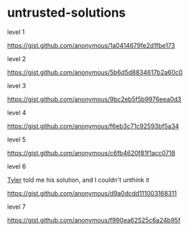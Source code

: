 untrusted-solutions
===================
level 1

https://gist.github.com/anonymous/1a0414679fe2d1fbe173

level 2

https://gist.github.com/anonymous/5b6d5d8834617b2a60c0

level 3

https://gist.github.com/anonymous/9bc2eb5f5b9976eea0d3


level 4

https://gist.github.com/anonymous/f6eb3c71c92593bf5a34


level 5

https://gist.github.com/anonymous/c6fb4620f81f1acc0718

level 6

[Tyler](https://github.com/tylermauthe) told me his solution, and I couldn't unthink it

https://gist.github.com/anonymous/d9a0dcdd111003168311

level 7

https://gist.github.com/anonymous/f990ea62525c6a24b95f

